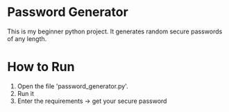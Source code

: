 # Password Generator
This is my beginner python project.
It generates random secure passwords of any length.

# How to Run
1. Open the file 'password_generator.py'.
2. Run it
3. Enter the requirements -> get your secure password
